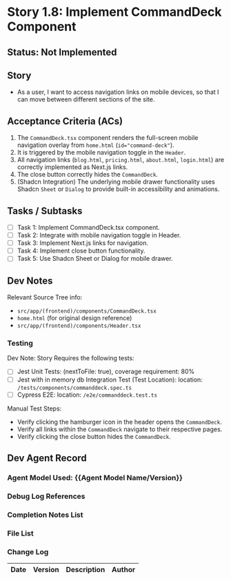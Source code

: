 # Story 1.8: Implement CommandDeck Component

## Status: Not Implemented

## Story

- As a user, I want to access navigation links on mobile devices, so that I can move between different sections of the site.

## Acceptance Criteria (ACs)

1.  The `CommandDeck.tsx` component renders the full-screen mobile navigation overlay from `home.html` (`id="command-deck"`).
2.  It is triggered by the mobile navigation toggle in the `Header`.
3.  All navigation links (`blog.html`, `pricing.html`, `about.html`, `login.html`) are correctly implemented as Next.js links.
4.  The close button correctly hides the `CommandDeck`.
5.  (Shadcn Integration) The underlying mobile drawer functionality uses Shadcn `Sheet` or `Dialog` to provide built-in accessibility and animations.

## Tasks / Subtasks

- [ ] Task 1: Implement CommandDeck.tsx component.
- [ ] Task 2: Integrate with mobile navigation toggle in Header.
- [ ] Task 3: Implement Next.js links for navigation.
- [ ] Task 4: Implement close button functionality.
- [ ] Task 5: Use Shadcn Sheet or Dialog for mobile drawer.

## Dev Notes

Relevant Source Tree info:
- `src/app/(frontend)/components/CommandDeck.tsx`
- `home.html` (for original design reference)
- `src/app/(frontend)/components/Header.tsx`

### Testing

Dev Note: Story Requires the following tests:

- [ ] Jest Unit Tests: (nextToFile: true), coverage requirement: 80%
- [ ] Jest with in memory db Integration Test (Test Location): location: `/tests/components/commanddeck.spec.ts`
- [ ] Cypress E2E: location: `/e2e/commanddeck.test.ts`

Manual Test Steps:
- Verify clicking the hamburger icon in the header opens the `CommandDeck`.
- Verify all links within the `CommandDeck` navigate to their respective pages.
- Verify clicking the close button hides the `CommandDeck`.

## Dev Agent Record

### Agent Model Used: {{Agent Model Name/Version}}

### Debug Log References

### Completion Notes List

### File List

### Change Log

| Date | Version | Description | Author |
| :--- | :------ | :---------- | :----- |
